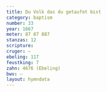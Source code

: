 ```yaml
---
title: Du Volk das du getaufet bist
category: baptism
number: 33
year: 1667
meter: 87 87 887
stanzas: 12
scripture: 
cruger: —
ebeling: 117
feustking: 7
zahn: 4676 (Ebeling)
bwv: —
layout: hymndata
---
```

<br>

